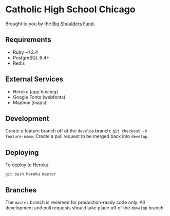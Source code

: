 # Catholic High School Chicago

Brought to you by the [Big Shoulders Fund](http://www.bigshouldersfund.org/).

## Requirements

* Ruby ~>2.4
* PostgreSQL 9.4+
* Redis

## External Services

* Heroku (app hosting)
* Google Fonts (webfonts)
* Mapbox (maps)

## Development

Create a feature branch off of the `develop` branch: `git checkout -b feature-name`. Create a pull request to be merged back into `develop`.

## Deploying

To deploy to Heroku:

```
git push heroku master
```

## Branches

The `master` branch is reserved for production-ready code only. All development and pull requests should take place off of the `develop` branch.